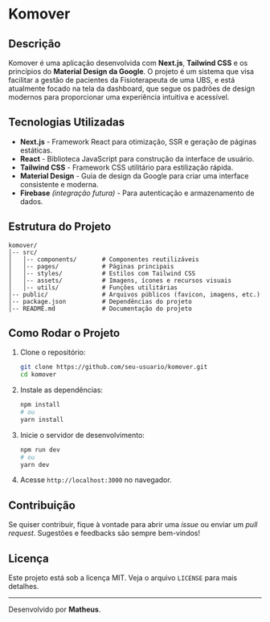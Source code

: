 # Komover

&#x20;

## Descrição

Komover é uma aplicação desenvolvida com **Next.js**, **Tailwind CSS** e os princípios do **Material Design da Google**. O projeto é um sistema que visa facilitar a gestão de pacientes da Fisioterapeuta de uma UBS, e está atualmente focado na tela da dashboard, que segue os padrões de design modernos para proporcionar uma experiência intuitiva e acessível.

## Tecnologias Utilizadas

- **Next.js** - Framework React para otimização, SSR e geração de páginas estáticas.
- **React** - Biblioteca JavaScript para construção da interface de usuário.
- **Tailwind CSS** - Framework CSS utilitário para estilização rápida.
- **Material Design** - Guia de design da Google para criar uma interface consistente e moderna.
- **Firebase** *(integração futura)* - Para autenticação e armazenamento de dados.

## Estrutura do Projeto

```
komover/
│-- src/
│   │-- components/       # Componentes reutilizáveis
│   │-- pages/            # Páginas principais
│   │-- styles/           # Estilos com Tailwind CSS
│   │-- assets/           # Imagens, ícones e recursos visuais
│   │-- utils/            # Funções utilitárias
│-- public/               # Arquivos públicos (favicon, imagens, etc.)
│-- package.json          # Dependências do projeto
│-- README.md             # Documentação do projeto
```

## Como Rodar o Projeto

1. Clone o repositório:
   ```bash
   git clone https://github.com/seu-usuario/komover.git
   cd komover
   ```
2. Instale as dependências:
   ```bash
   npm install
   # ou
   yarn install
   ```
3. Inicie o servidor de desenvolvimento:
   ```bash
   npm run dev
   # ou
   yarn dev
   ```
4. Acesse `http://localhost:3000` no navegador.

## Contribuição

Se quiser contribuir, fique à vontade para abrir uma *issue* ou enviar um *pull request*. Sugestões e feedbacks são sempre bem-vindos!

## Licença

Este projeto está sob a licença MIT. Veja o arquivo `LICENSE` para mais detalhes.

---

Desenvolvido por **Matheus**.


